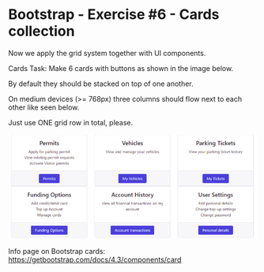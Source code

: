# Bootstrap - Exercise #6 - Cards collection

Now we apply the grid system together with UI components.

Cards Task: Make 6 cards with buttons as shown in the image below.

By default they should be stacked on top of one another.

On medium devices (>= 768px) three columns should flow next to each other like seen below.

Just use ONE grid row in total, please.

![Mockup](cards.png)

Info page on Bootstrap cards:
<https://getbootstrap.com/docs/4.3/components/card>
